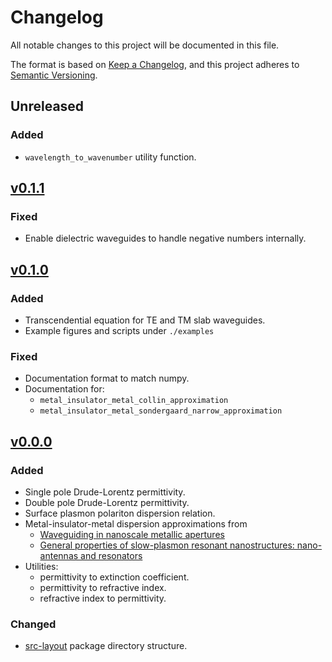 # Changelog

All notable changes to this project will be documented in this file.

The format is based on [Keep a Changelog](https://keepachangelog.com/en/1.0.0/),
and this project adheres to [Semantic Versioning](https://semver.org/spec/v2.0.0.html).

## Unreleased

### Added

* `wavelength_to_wavenumber` utility function.

## [v0.1.1](https://github.com/g-duff/optical_dispersion_relations/releases/v0.1.1)

### Fixed

* Enable dielectric waveguides to handle negative numbers internally.

## [v0.1.0](https://github.com/g-duff/optical_dispersion_relations/releases/v0.1.0)

### Added

* Transcendential equation for TE and TM slab waveguides.
* Example figures and scripts under `./examples`

### Fixed

* Documentation format to match numpy.
* Documentation for:
    * `metal_insulator_metal_collin_approximation`
    * `metal_insulator_metal_sondergaard_narrow_approximation`

## [v0.0.0](https://github.com/g-duff/optical_dispersion_relations/releases/v0.0.0)

### Added

* Single pole Drude-Lorentz permittivity.
* Double pole Drude-Lorentz permittivity.
* Surface plasmon polariton dispersion relation.
* Metal-insulator-metal dispersion approximations from 
    * [Waveguiding in nanoscale metallic apertures](https://doi.org/10.1364/OE.15.004310)
    * [General properties of slow-plasmon resonant nanostructures: nano-antennas and resonators](https://doi.org/10.1364/OE.15.010869)
* Utilities:
    * permittivity to extinction coefficient.
    * permittivity to refractive index.
    * refractive index to permittivity.

### Changed

* [src-layout](https://setuptools.pypa.io/en/latest/userguide/package_discovery.html#src-layout) package directory structure.
